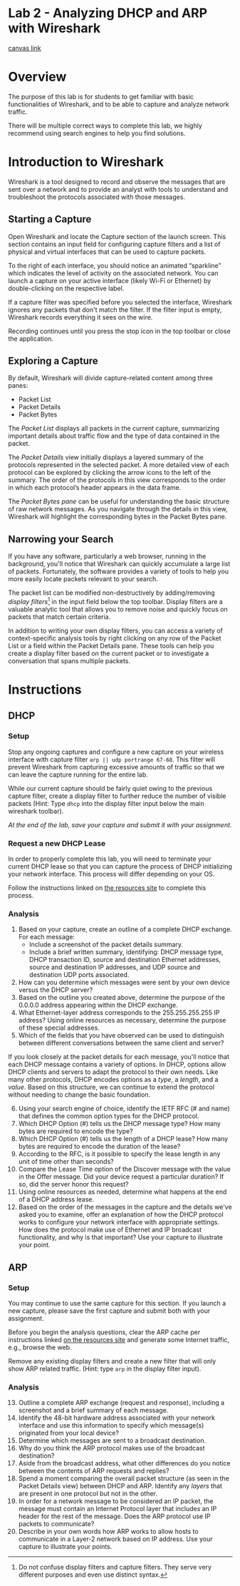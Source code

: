 # Lab 2 - Analyzing DHCP and ARP with Wireshark 
[canvas link](https://canvas.uw.edu/courses/1355759/assignments/5195458)

# Overview

The purpose of this lab is for students to get familiar with basic functionalities of Wireshark, and to be able to capture and analyze network traffic.

There will be multiple correct ways to complete this lab, we highly recommend using search engines to help you find solutions.

# Introduction to Wireshark

Wireshark is a tool designed to record and observe the messages that are sent over a network and to provide an analyst with tools to understand and troubleshoot the protocols associated with those messages.

## Starting a Capture

Open Wireshark and locate the Capture section of the launch screen. This section contains an input field for configuring capture filters and a list of physical and virtual interfaces that can be used to capture packets.

To the right of each interface, you should notice an animated “sparkline” which indicates the level of activity on the associated network. You can launch a capture on your active interface (likely Wi-Fi or Ethernet) by double-clicking on the respective label. 

If a capture filter was specified before you selected the interface, Wireshark ignores any packets that don't match the filter. If the filter input is empty, Wireshark records everything it sees on the wire. 

Recording continues until you press the stop icon in the top toolbar or close the application.

## Exploring a Capture

By default, Wireshark will divide capture-related content among three panes:

*   Packet List
*   Packet Details
*   Packet Bytes

The *Packet List* displays all packets in the current capture, summarizing important details about traffic flow and the type of data contained in the packet. 

The *Packet Details* view initially displays a layered summary of the protocols represented in the selected packet. A more detailed view of each protocol can be explored by clicking the arrow icons to the left of the summary. The order of the protocols in this view corresponds to the order in which each protocol’s header appears in the data frame. 

The *Packet Bytes pane* can be useful for understanding the basic structure of raw network messages. As you navigate through the details in this view, Wireshark will highlight the corresponding bytes in the Packet Bytes pane.

## Narrowing your Search

If you have any software, particularly a web browser, running in the background, you'll notice that Wireshark can quickly accumulate a large list of packets. Fortunately, the software provides a variety of tools to help you more easily locate packets relevant to your search.

The packet list can be modified non-destructively by adding/removing *display filters*[^filters] in the input field below the top toolbar. Display filters are a valuable analytic tool that allows you to remove noise and quickly focus on packets that match certain criteria.

In addition to writing your own display filters, you can access a variety of context-specific analysis tools by right clicking on any row of the Packet List or a field within the Packet Details pane. These tools can help you create a display filter based on the current packet or to investigate a conversation that spans multiple packets.

[^filters]: Do not confuse display filters and capture filters. They serve very different purposes and even use distinct syntax. 

# Instructions
## DHCP
### Setup

Stop any ongoing captures and configure a new capture on your wireless interface with capture filter `arp || udp portrange 67-68`. This filter will prevent Wireshark from capturing excessive amounts of traffic so that we can leave the capture running for the entire lab.

While our current capture should be fairly quiet owing to the previous capture filter, create a display filter to further reduce the number of visible packets (Hint: Type `dhcp` into the display filter input below the main wireshark toolbar).

*At the end of the lab, save your capture and submit it with your assignment.*

### Request a new DHCP Lease

In order to properly complete this lab, you will need to terminate your current DHCP lease so that you can capture the process of DHCP initializing your network interface. This process will differ depending on your OS. 

Follow the instructions linked on [the resources site](/resources/host-config/#renewing-dhcp-leases) to complete this process.

### Analysis

1.  Based on your capture, create an outline of a complete DHCP exchange. For each message:
    *   Include a screenshot of the packet details summary.
    *   Include a brief written summary, identifying: DHCP message type, DHCP transaction ID, source and destination Ethernet addresses, source and destination IP addresses, and UDP source and destination UDP ports associated.
1.  How can you determine which messages were sent by your own device versus the DHCP server?
1.  Based on the outline you created above, determine the purpose of the 0.0.0.0 address appearing within the DHCP exchange.
1.  What Ethernet-layer address corresponds to the 255.255.255.255 IP address? Using online resources as necessary, determine the purpose of these special addresses.
1.  Which of the fields that you have observed can be used to distinguish between different conversations between the same client and server?

If you look closely at the packet details for each message, you'll notice that each DHCP message contains a variety of options. In DHCP, options allow DHCP clients and servers to adapt the protocol to their own needs. Like many other protocols, DHCP encodes options as a *type*, a *length*, and a *value*. Based on this structure, we can continue to extend the protocol without needing to change the basic foundation.

6.  Using your search engine of choice, identify the IETF RFC (# and name) that defines the common option types for the DHCP protocol.
1.  Which DHCP Option (#) tells us the DHCP message type? How many bytes are required to encode the type?
1.  Which DHCP Option (#) tells us the length of a DHCP lease? How many bytes are required to encode the duration of the lease?
1.  According to the RFC, is it possible to specify the lease length in any unit of time other than seconds?
1.  Compare the Lease Time option of the Discover message with the value in the Offer message. Did your device request a particular duration? If so, did the server honor this request?
1.  Using online resources as needed, determine what happens at the end of a DHCP address lease.
1.  Based on the order of the messages in the capture and the details we've asked you to examine, offer an explanation of how the DHCP protocol works to configure your network interface with appropriate settings. How does the protocol make use of Ethernet and IP broadcast functionality, and why is that important? Use your capture to illustrate your point.

## ARP
### Setup

You may continue to use the same capture for this section. If you launch a new capture, please save the first capture and submit both with your assignment.

Before you begin the analysis questions, clear the ARP cache per instructions linked [on the resources site](/resources/host-config/#managing-arp-cache) and generate some Internet traffic, e.g., browse the web.

Remove any existing display filters and create a new filter that will only show ARP related traffic. (Hint: type `arp` in the display filter input).

### Analysis

13. Outline a complete ARP exchange (request and response), including a screenshot and a brief summary of each message.
1.  Identify the 48-bit hardware address associated with your network interface and use this information to specify which message(s) originated from your local device?
1.  Determine which messages are sent to a broadcast destination.
1. Why do you think the ARP protocol makes use of the broadcast destination?
1.  Aside from the broadcast address, what other differences do you notice between the contents of ARP requests and replies?
1. Spend a moment comparing the overall packet structure (as seen in the Packet Details view) between DHCP and ARP. Identify any *layers* that are present in one protocol but not in the other.
1. In order for a network message to be considered an IP packet, the message must contain an Internet Protocol layer that includes an IP header for the rest of the message. Does the ARP protocol use IP packets to communicate?
1.  Describe in your own words how ARP works to allow hosts to communicate in a Layer-2 network based on IP address. Use your capture to illustrate your points.